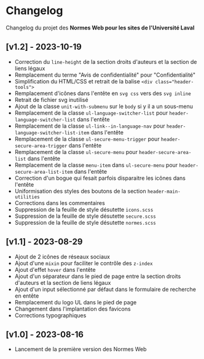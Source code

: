 # Changelog #
Changelog du projet des **Normes Web pour les sites de l'Université Laval**

## [v1.2] - 2023-10-19
* Correction du `line-height` de la section droits d'auteurs et la section de liens légaux
* Remplacement du terme "Avis de confidentialité" pour "Confidentialité"
* Simplification du HTML/CSS et retrait de la balise `<div class="header-tools">`
* Remplacement d'icônes dans l'entête en `svg css` vers des `svg inline`
* Retrait de fichier svg inutilisé
* Ajout de la classe `unit-with-submenu` sur le `body` si y il a un sous-menu
* Remplacement de la classe `ul-language-switcher-list` pour `header-language-switcher-list` dans l'entête
* Remplacement de la classe `ul-link--in-language-nav` pour `header-language-switcher-list-item` dans l'entête
* Remplacement de la classe `ul-secure-menu-trigger` pour `header-secure-area-trigger` dans l'entête
* Remplacement de la classe `ul-secure-menu` pour `header-secure-area-list` dans l'entête
* Remplacement de la classe `menu-item` dans `ul-secure-menu` pour `header-secure-area-list-item` dans l'entête
* Correction d'un bogue qui fesait parfois disparaitre les icônes dans l'entête
* Uniformisation des styles des boutons de la section `header-main-utilities`
* Corrections dans les commentaires
* Suppression de la feuille de style désutette `icons.scss`
* Suppression de la feuille de style désutette `secure.scss`
* Suppression de la feuille de style désutette `normes.scss`

## [v1.1] - 2023-08-29
* Ajout de 2 icônes de réseaux sociaux
* Ajout d'une `mixin` pour faciliter le contrôle des `z-index`
* Ajout d'effet `hover` dans l'entête
* Ajout d'un séparateur dans le pied de page entre la section droits d'auteurs et la section de liens légaux
* Ajout d'un input sélectionné par défaut dans le formulaire de recherche en entête
* Remplacement du logo UL dans le pied de page
* Changement dans l'implantation des favicons
* Corrections typographiques

## [v1.0] - 2023-08-16
* Lancement de la première version des Normes Web

